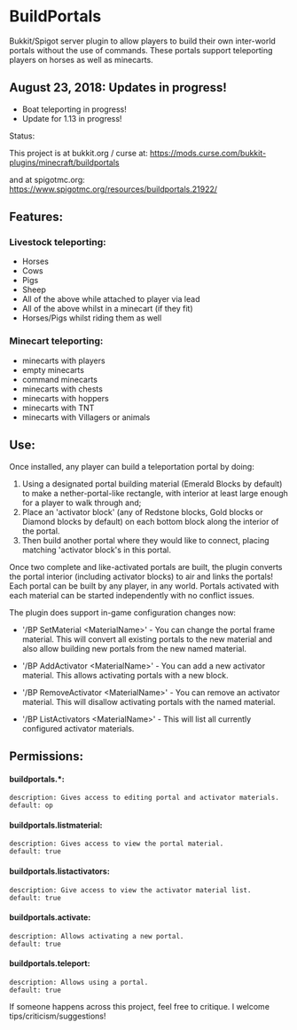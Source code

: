 # BuildPortals
Bukkit/Spigot server plugin to allow players to build their own inter-world portals without the use of commands. These portals support teleporting players on horses as well as minecarts.

## August 23, 2018: Updates in progress!
* Boat teleporting in progress!
* Update for 1.13 in progress!

Status:

This project is at bukkit.org / curse at:
https://mods.curse.com/bukkit-plugins/minecraft/buildportals

and at spigotmc.org:
https://www.spigotmc.org/resources/buildportals.21922/

## Features:
### Livestock teleporting:
* Horses
* Cows
* Pigs
* Sheep
* All of the above while attached to player via lead
* All of the above whilst in a minecart (if they fit)
* Horses/Pigs whilst riding them as well

### Minecart teleporting:
* minecarts with players
* empty minecarts
* command minecarts
* minecarts with chests
* minecarts with hoppers
* minecarts with TNT
* minecarts with Villagers or animals

## Use:

Once installed, any player can build a teleportation portal by doing:
 1) Using a designated portal building material (Emerald Blocks by default) to make a nether-portal-like rectangle, with interior at least large enough for a player to walk through and;
 2) Place an 'activator block' (any of Redstone blocks, Gold blocks or Diamond blocks by default) on each bottom block along the interior of the portal.
 3) Then build another portal where they would like to connect, placing matching 'activator block's in this portal.
 
Once two complete and like-activated portals are built, the plugin converts the portal interior (including activator blocks) to air and links the portals! Each portal can be built by any player, in any world. Portals activated with each material can be started independently with no conflict issues.

The plugin does support in-game configuration changes now:

 * '/BP SetMaterial \<MaterialName\>' - You can change the portal frame material. This will convert all existing portals to the new material and also allow building new portals from the new named material.
 
 * '/BP AddActivator \<MaterialName\>' - You can add a new activator material. This allows activating portals with a new block.
 
 * '/BP RemoveActivator \<MaterialName\>' - You can remove an activator material. This will disallow activating portals with the named material.
 
 * '/BP ListActivators \<MaterialName\>' - This will list all currently configured activator materials. 

## Permissions:
####  buildportals.*:
    description: Gives access to editing portal and activator materials.
    default: op
####  buildportals.listmaterial:
    description: Gives access to view the portal material.
    default: true
####  buildportals.listactivators:
    description: Give access to view the activator material list.
    default: true
####  buildportals.activate:
    description: Allows activating a new portal.
    default: true
####  buildportals.teleport:
    description: Allows using a portal.
    default: true


If someone happens across this project, feel free to critique. I welcome tips/criticism/suggestions!
